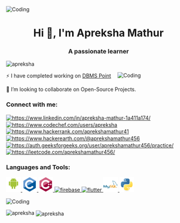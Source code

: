 <img align="center" alt="Coding" width="1000" src="https://quotefancy.com/media/wallpaper/3840x2160/2189476-Steve-McConnell-Quote-Good-code-is-its-own-best-documentation.jpg">
<h1 align="center">Hi 👋, I'm Apreksha Mathur</h1>
<h3 align="center">A passionate learner</h3>
<p align="left"> <img src="https://komarev.com/ghpvc/?username=apreksha&label=Profile%20views&color=0e75b6&style=flat" alt="apreksha" /> </p>
<img align="right" alt="Coding" width="200" src="https://media1.giphy.com/media/RbDKaczqWovIugyJmW/giphy.gif?cid=ecf05e47p7mj9h7j8gvv6ebjef2ywd7dlyf4nfepr2fczll7&rid=giphy.gif&ct=g">
<p>⚡ I have completed working on <a href="https://play.google.com/store/apps/details?id=com.apreksha.dbms"> DBMS Point</a></p>
🖖 I’m looking to collaborate on Open-Source Projects.
<h3 align="left">Connect with me:</h3>
<p align="left">
<a href="https://www.linkedin.com/in/apreksha-mathur-1a411a174/" target="blank"><img align="center" src="https://raw.githubusercontent.com/rahuldkjain/github-profile-readme-generator/master/src/images/icons/Social/linked-in-alt.svg" alt="https://www.linkedin.com/in/apreksha-mathur-1a411a174/" height="30" width="40" /></a>
<a href="https://www.codechef.com/users/apreksha" target="blank"><img align="center" src="https://cdn.jsdelivr.net/npm/simple-icons@3.1.0/icons/codechef.svg" alt="https://www.codechef.com/users/apreksha" height="30" width="40" /></a>
<a href="https://www.hackerrank.com/aprekshamathur41" target="blank"><img align="center" src="https://raw.githubusercontent.com/rahuldkjain/github-profile-readme-generator/master/src/images/icons/Social/hackerrank.svg" alt="https://www.hackerrank.com/aprekshamathur41" height="30" width="40" /></a>
<a href="https://www.hackerearth.com/@aprekshamathur456" target="blank"><img align="center" src="https://raw.githubusercontent.com/rahuldkjain/github-profile-readme-generator/master/src/images/icons/Social/hackerearth.svg" alt="https://www.hackerearth.com/@aprekshamathur456" height="30" width="40" /></a>
<a href="https://auth.geeksforgeeks.org/user/aprekshamathur456/practice/" target="blank"><img align="center" src="https://raw.githubusercontent.com/rahuldkjain/github-profile-readme-generator/master/src/images/icons/Social/geeks-for-geeks.svg" alt="https://auth.geeksforgeeks.org/user/aprekshamathur456/practice/" height="30" width="40" /></a>
<a href="https://leetcode.com/aprekshamathur456/" target="blank"><img align="center" src="https://leetcode.com/static/images/LeetCode_logo.png" alt="https://leetcode.com/aprekshamathur456/" height="40" width="40" /></a>
</p>
<h3 align="left">Languages and Tools:</h3>
<p align="left"> <a href="https://developer.android.com" target="_blank" rel="noreferrer"> <img src="https://raw.githubusercontent.com/devicons/devicon/master/icons/android/android-original-wordmark.svg" alt="android" width="40" height="40"/> </a> <a href="https://www.cprogramming.com/" target="_blank" rel="noreferrer"> <img src="https://raw.githubusercontent.com/devicons/devicon/master/icons/c/c-original.svg" alt="c" width="40" height="40"/> </a> <a href="https://www.w3schools.com/cpp/" target="_blank" rel="noreferrer"> <img src="https://raw.githubusercontent.com/devicons/devicon/master/icons/cplusplus/cplusplus-original.svg" alt="cplusplus" width="40" height="40"/> </a> <a href="https://firebase.google.com/" target="_blank" rel="noreferrer"> <img src="https://www.vectorlogo.zone/logos/firebase/firebase-icon.svg" alt="firebase" width="40" height="40"/> </a> <a href="https://flutter.dev" target="_blank" rel="noreferrer"> <img src="https://www.vectorlogo.zone/logos/flutterio/flutterio-icon.svg" alt="flutter" width="40" height="40"/> </a> <a href="https://www.mysql.com/" target="_blank" rel="noreferrer"> <img src="https://raw.githubusercontent.com/devicons/devicon/master/icons/mysql/mysql-original-wordmark.svg" alt="mysql" width="40" height="40"/> </a> <a href="https://www.python.org" target="_blank" rel="noreferrer"> <img src="https://raw.githubusercontent.com/devicons/devicon/master/icons/python/python-original.svg" alt="python" width="40" height="40"/> </a> </p>
<img align="center" alt="Coding" width="1000" src="https://github.com/saadeghi/saadeghi/blob/master/dino.gif?raw=true">
<p><img align="left" src="https://github-readme-stats.vercel.app/api/top-langs?username=apreksha&show_icons=true&locale=en&layout=compact" alt="apreksha" /></p>

<p>&nbsp;<img align="center" src="https://github-readme-stats.vercel.app/api?username=apreksha&show_icons=true&locale=en" alt="apreksha" /></p>
